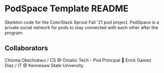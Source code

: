 # PodSpace Template README

Skeleton code for the ColorStack Sprout Fall '21 pod project. PodSpace is a private social network for pods to stay connected with each other after the program.

## Collaborators
Chioma Okechukwu / CS @ Ontatio Tech - Pod Principal 🌱
Erick Gamez Diaz / IT @ Kennesaw State University
